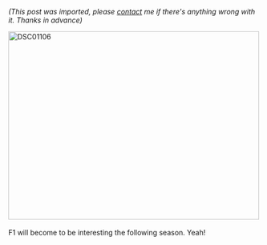 *(This post was imported, please [contact](/#/contact) me if there's anything wrong with it. Thanks in advance)*

<a href="http://www.flickr.com/photos/marcoscobena/150524823/" title="DSC01106 por Marcos Cobeña, en Flickr"><img src="http://farm1.static.flickr.com/45/150524823_be7af65366.jpg" alt="DSC01106" height="375" width="500" /></a><br /><br />F1 will become to be interesting the following season. Yeah!